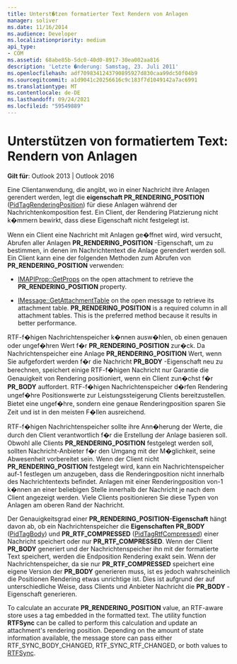 ```yaml
---
title: Unterst�tzen formatierter Text Rendern von Anlagen
manager: soliver
ms.date: 11/16/2014
ms.audience: Developer
ms.localizationpriority: medium
api_type:
- COM
ms.assetid: 68abe85b-5dc0-40d0-8917-30ea002aa816
description: 'Letzte �nderung: Samstag, 23. Juli 2011'
ms.openlocfilehash: adf7098341243790895927d830caa99dc50f04b9
ms.sourcegitcommit: a1d9041c20256616c9c183f7d1049142a7ac6991
ms.translationtype: MT
ms.contentlocale: de-DE
ms.lasthandoff: 09/24/2021
ms.locfileid: "59549889"
---
```

# <a name="supporting-formatted-text-rendering-attachments"></a>Unterstützen von formatiertem Text: Rendern von Anlagen

  
  
**Gilt für**: Outlook 2013 | Outlook 2016 
  
Eine Clientanwendung, die angibt, wo in einer Nachricht ihre Anlagen gerendert werden, legt die **eigenschaft PR_RENDERING_POSITION** ([PidTagRenderingPosition](pidtagrenderingposition-canonical-property.md)) für diese Anlagen während der Nachrichtenkomposition fest. Ein Client, der Rendering Platzierung nicht k�mmern bewirkt, dass diese Eigenschaft nicht festgelegt ist.
  
Wenn ein Client eine Nachricht mit Anlagen ge�ffnet wird, wird versucht, Abrufen aller Anlagen **PR_RENDERING_POSITION** -Eigenschaft, um zu bestimmen, in denen im Nachrichtentext die Anlage gerendert werden soll. Ein Client kann eine der folgenden Methoden zum Abrufen von **PR_RENDERING_POSITION** verwenden:
  
- [IMAPIProp::GetProps](imapiprop-getprops.md) on the open attachment to retrieve the **PR_RENDERING_POSITION** property. 
    
- [IMessage::GetAttachmentTable](imessage-getattachmenttable.md) on the open message to retrieve its attachment table. **PR_RENDERING_POSITION** is a required column in all attachment tables. This is the preferred method because it results in better performance. 
    
RTF-f�higen Nachrichtenspeicher k�nnen ausw�hlen, ob einen genauen oder ungef�hren Wert f�r **PR_RENDERING_POSITION** zur�ck. Da Nachrichtenspeicher eine Anlage **PR_RENDERING_POSITION** Wert, wenn Sie aufgefordert werden f�r die Nachricht **PR_BODY** -Eigenschaft neu zu berechnen, speichert einige RTF-f�higen Nachricht nur Garantie die Genauigkeit von Rendering positioniert, wenn ein Client zun�chst f�r **PR_BODY** auffordert. RTF-f�higen Nachrichtenspeicher d�rfen Rendering ungef�hre Positionswerte zur Leistungssteigerung Clients bereitzustellen. Bietet eine ungef�hre, sondern eine genaue Renderingposition sparen Sie Zeit und ist in den meisten F�llen ausreichend. 
  
RTF-f�higen Nachrichtenspeicher sollte ihre Ann�herung der Werte, die durch den Client verantwortlich f�r die Erstellung der Anlage basieren soll. Obwohl alle Clients **PR_RENDERING_POSITION** festgelegt werden soll, sollten Nachricht-Anbieter f�r den Umgang mit der M�glichkeit, seine Abwesenheit vorbereitet sein. Wenn der Client nicht **PR_RENDERING_POSITION** festgelegt wird, kann ein Nachrichtenspeicher auf-1 festlegen um anzugeben, dass die Renderingposition nicht innerhalb des Nachrichtentexts befindet. Anlagen mit einer Renderingposition von-1 k�nnen an einer beliebigen Stelle innerhalb der Nachricht je nach dem Client angezeigt werden. Viele Clients positionieren Sie diese Typen von Anlagen am oberen Rand der Nachricht.
  
Der Genauigkeitsgrad einer **PR_RENDERING_POSITION-Eigenschaft** hängt davon ab, ob ein Nachrichtenspeicher die **Eigenschaften PR_BODY** ([PidTagBody](pidtagbody-canonical-property.md)) und **PR_RTF_COMPRESSED** ([PidTagRtfCompressed](pidtagrtfcompressed-canonical-property.md)) einer Nachricht speichert oder nur **PR_RTF_COMPRESSED**. Wenn der Client **PR_BODY** generiert und der Nachrichtenspeicher ihn mit der formatierte Text speichert, werden die Endposition Rendering exakt sein. Wenn der Nachrichtenspeicher, da sie nur **PR_RTF_COMPRESSED** speichert eine eigene Version der **PR_BODY** generieren muss, ist es jedoch wahrscheinlich die Positionen Rendering etwas unrichtige ist. Dies ist aufgrund der auf unterschiedliche Weise, dass Clients und Anbieter Nachricht die **PR_BODY** -Eigenschaft generieren. 
  
To calculate an accurate **PR_RENDERING_POSITION** value, an RTF-aware store uses a tag embedded in the formatted text. The utility function **RTFSync** can be called to perform this calculation and update an attachment's rendering position. Depending on the amount of state information available, the message store can pass either RTF_SYNC_BODY_CHANGED, RTF_SYNC_RTF_CHANGED, or both values to [RTFSync](rtfsync.md).
  

